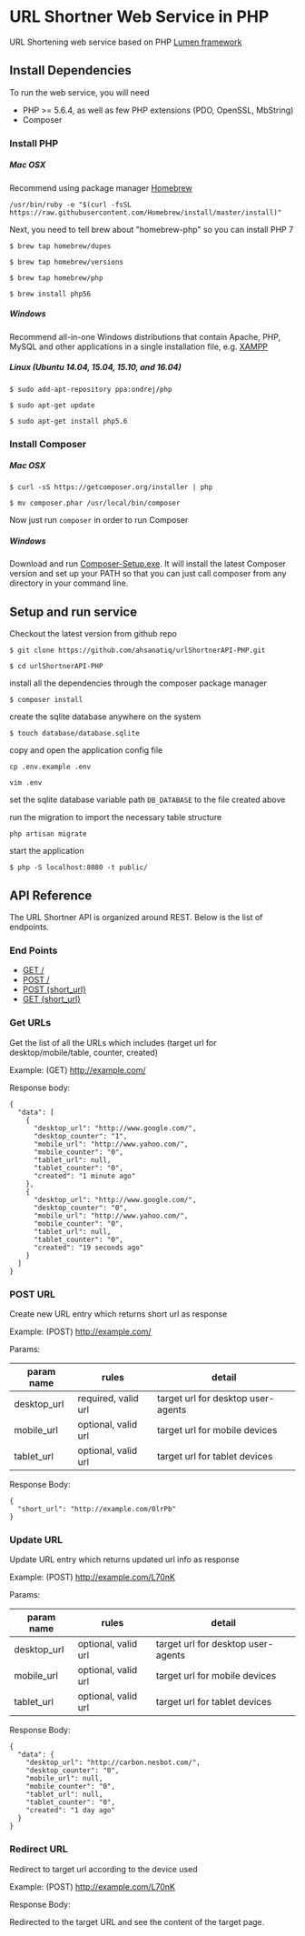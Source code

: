 # URL Shortner Web Service in PHP

URL Shortening web service based on PHP [Lumen framework](http://lumen.laravel.com) 

## Install Dependencies

To run the web service, you will need

* PHP >= 5.6.4, as well as few PHP extensions (PDO, OpenSSL, MbString)
* Composer 

### Install PHP 

##### Mac OSX

Recommend using package manager [Homebrew](http://brew.sh/)

`/usr/bin/ruby -e "$(curl -fsSL https://raw.githubusercontent.com/Homebrew/install/master/install)"`

Next, you need to tell brew about "homebrew-php" so you can install PHP 7

`$ brew tap homebrew/dupes`

`$ brew tap homebrew/versions`

`$ brew tap homebrew/php`

`$ brew install php56`

##### Windows

Recommend all-in-one Windows distributions that contain Apache, PHP, MySQL and other applications in a single installation file, e.g. [XAMPP](https://www.apachefriends.org/index.html)

##### Linux (Ubuntu 14.04, 15.04, 15.10, and 16.04)

`$ sudo add-apt-repository ppa:ondrej/php`

`$ sudo apt-get update`

`$ sudo apt-get install php5.6`

### Install Composer

##### Mac OSX

`$ curl -sS https://getcomposer.org/installer | php`

`$ mv composer.phar /usr/local/bin/composer`

Now just run `composer` in order to run Composer 

##### Windows

Download and run [Composer-Setup.exe](https://getcomposer.org/Composer-Setup.exe). It will install the latest Composer version and set up your PATH so that you can just call composer from any directory in your command line.

## Setup and run service

Checkout the latest version from github repo 

`$ git clone https://github.com/ahsanatiq/urlShortnerAPI-PHP.git`

`$ cd urlShortnerAPI-PHP`

install all the dependencies through the composer package manager

`$ composer install`

create the sqlite database anywhere on the system

`$ touch database/database.sqlite`

copy and open the application config file

`cp .env.example .env`

`vim .env`

set the sqlite database variable path `DB_DATABASE` to the file created above 

run the migration to import the necessary table structure

`php artisan migrate`

start the application 

`$ php -S localhost:8080 -t public/`

## API Reference

The URL Shortner API is organized around REST. Below is the list of endpoints.

### End Points

* [GET /](#get-urls)
* [POST /](#post-url)
* [POST {short_url}](#update-url)
* [GET {short_url}](#redirect-url)

### Get URLs

Get the list of all the URLs which includes (target url for desktop/mobile/table, counter, created) 

Example: (GET) http://example.com/

Response body:
 
    {
      "data": [
        {
          "desktop_url": "http://www.google.com/",
          "desktop_counter": "1",
          "mobile_url": "http://www.yahoo.com/",
          "mobile_counter": "0",
          "tablet_url": null,
          "tablet_counter": "0",
          "created": "1 minute ago"
        },
        {
          "desktop_url": "http://www.google.com/",
          "desktop_counter": "0",
          "mobile_url": "http://www.yahoo.com/",
          "mobile_counter": "0",
          "tablet_url": null,
          "tablet_counter": "0",
          "created": "19 seconds ago"
        }
      ]
    } 
    
### POST URL

Create new URL entry which returns short url as response
 
Example: (POST) http://example.com/ 

Params: 

| param name  | rules               | detail                             |
|-------------|---------------------|------------------------------------|
| desktop_url | required, valid url | target url for desktop user-agents |
| mobile_url  | optional, valid url | target url for mobile devices      |
| tablet_url  | optional, valid url | target url for tablet devices      |

Response Body: 

    {
      "short_url": "http://example.com/0lrPb"
    }
    
### Update URL

Update URL entry which returns updated url info as response
 
Example: (POST) http://example.com/L70nK 

Params: 

| param name  | rules               | detail                             |
|-------------|---------------------|------------------------------------|
| desktop_url | optional, valid url | target url for desktop user-agents |
| mobile_url  | optional, valid url | target url for mobile devices      |
| tablet_url  | optional, valid url | target url for tablet devices      |
    
Response Body:
    
    {
      "data": {
        "desktop_url": "http://carbon.nesbot.com/",
        "desktop_counter": "0",
        "mobile_url": null,
        "mobile_counter": "0",
        "tablet_url": null,
        "tablet_counter": "0",
        "created": "1 day ago"
      }
    }
    
### Redirect URL 

Redirect to target url according to the device used   

Example: (POST) http://example.com/L70nK 

Response Body:

Redirected to the target URL and see the content of the target page.    
    